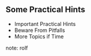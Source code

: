 ## Some Practical Hints

* Important Practical Hints
* Beware From Pitfalls
* More Topics if Time

note:
rolf